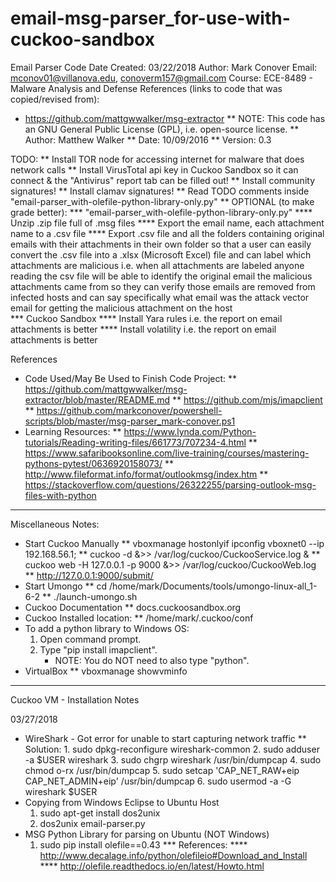# email-msg-parser_for-use-with-cuckoo-sandbox

Email Parser Code
Date Created: 03/22/2018
Author: Mark Conover
Email: mconov01@villanova.edu, conoverm157@gmail.com
Course: ECE-8489 - Malware Analysis and Defense
References (links to code that was copied/revised from):
* https://github.com/mattgwwalker/msg-extractor
    ** NOTE:  This code has an GNU General Public License (GPL), i.e. open-source license.
    ** Author:  Matthew Walker
    ** Date: 10/09/2016
    ** Version: 0.3

TODO:
    ** Install TOR node for accessing internet for malware that does network calls
    ** Install VirusTotal api key in Cuckoo Sandbox so it can connect & the "Antivirus" report tab can be filled out!
    ** Install community signatures!
    ** Install clamav signatures!
    ** Read TODO comments inside "email-parser_with-olefile-python-library-only.py"
    ** OPTIONAL (to make grade better):
        *** "email-parser_with-olefile-python-library-only.py"
            **** Unzip .zip file full of .msg files
            **** Export the email name, each attachment name to a .csv file
            **** Export .csv file and all the folders containing original emails with their attachments 
                   in their own folder so that a user can easily convert the .csv file into
                   a .xlsx (Microsoft Excel) file and can label which attachments are malicious
                   i.e. when all attachments are labeled anyone reading the csv file will
                   be able to identify the original email the malicious attachments came from
                   so they can verify those emails are removed from infected hosts and can say
                   specifically what email was the attack vector email for getting the malicious
                   attachment on the host   
        *** Cuckoo Sandbox
            **** Install Yara rules i.e. the report on email attachments is better
            **** Install volatility i.e. the report on email attachments is better

 References
 * Code Used/May Be Used to Finish Code Project:
    ** https://github.com/mattgwwalker/msg-extractor/blob/master/README.md
    ** https://github.com/mjs/imapclient
    ** https://github.com/markconover/powershell-scripts/blob/master/msg-parser_mark-conover.ps1
 * Learning Resources:
    ** https://www.lynda.com/Python-tutorials/Reading-writing-files/661773/707234-4.html
    ** https://www.safaribooksonline.com/live-training/courses/mastering-pythons-pytest/0636920158073/
    ** http://www.fileformat.info/format/outlookmsg/index.htm
    ** https://stackoverflow.com/questions/26322255/parsing-outlook-msg-files-with-python
  
 -----------------------------------------------------------------------------------------------------
 Miscellaneous Notes:
 * Start Cuckoo Manually
    ** vboxmanage hostonlyif ipconfig vboxnet0 --ip 192.168.56.1;
    ** cuckoo -d &>> /var/log/cuckoo/CuckooService.log &
    ** cuckoo web -H 127.0.0.1 -p 9000 &>> /var/log/cuckoo/CuckooWeb.log
    ** http://127.0.0.1:9000/submit/
 * Start Umongo
    ** cd /home/mark/Documents/tools/umongo-linux-all_1-6-2
    ** ./launch-umongo.sh 
 * Cuckoo Documentation
    ** docs.cuckoosandbox.org
 * Cuckoo Installed location:
    ** /home/mark/.cuckoo/conf
 * To add a python library to Windows OS:
    1. Open command prompt.
    2. Type "pip install imapclient".
        * NOTE:  You do NOT need to also type "python".
 * VirtualBox
    ** vboxmanage showvminfo <uuid-of-vm>
------------------------------------------------------------------------------------------------------------
Cuckoo VM - Installation Notes

03/27/2018
* WireShark - Got error for unable to start capturing network traffic
    ** Solution:
        1. sudo dpkg-reconfigure wireshark-common
        2. sudo adduser -a $USER wireshark
        3. sudo chgrp wireshark /usr/bin/dumpcap
        4. sudo chmod o-rx /usr/bin/dumpcap
        5. sudo setcap 'CAP_NET_RAW+eip CAP_NET_ADMIN+eip' /usr/bin/dumpcap
        6. sudo usermod -a -G wireshark $USER
* Copying from Windows Eclipse to Ubuntu Host
    1. sudo apt-get install dos2unix
    2. dos2unix email-parser.py
* MSG Python Library for parsing on Ubuntu (NOT Windows)
    1. sudo pip install olefile==0.43
        *** References: 
            **** http://www.decalage.info/python/olefileio#Download_and_Install
            **** http://olefile.readthedocs.io/en/latest/Howto.html
    

